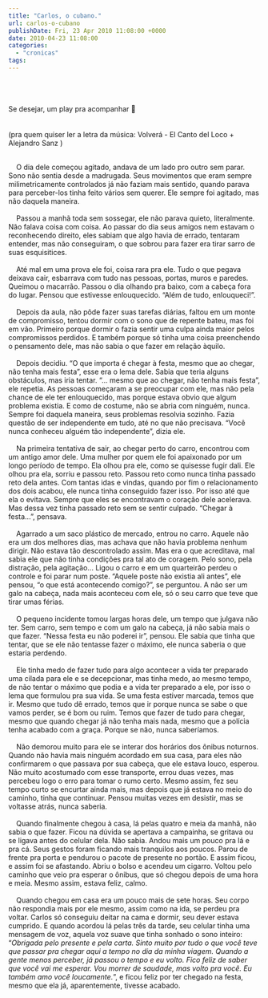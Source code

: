 ```yaml
---
title: "Carlos, o cubano."
url: carlos-o-cubano
publishDate: Fri, 23 Apr 2010 11:08:00 +0000
date: 2010-04-23 11:08:00
categories: 
  - "cronicas"
tags: 
---
```

<br><span><br></span><br><span>Se desejar, um play pra acompanhar 🙂</span><br><span><span><br></span> </span><br><span><span>(pra quem quiser ler a letra da música: Volverá - El Canto del Loco + Alejandro Sanz )</span></span><br><br><div><span>    O dia dele começou agitado, andava de um lado pro outro sem parar. Sono não sentia desde a madrugada. Seus movimentos que eram sempre milimetricamente controlados já não faziam mais sentido, quando parava para perceber-los tinha feito vários sem querer. Ele sempre foi agitado, mas não daquela maneira.</span></div><div><span><br></span></div><div><span>    Passou a manhã toda sem sossegar, ele não parava quieto, literalmente. Não falava coisa com coisa. Ao passar do dia seus amigos nem estavam o reconhecendo direito, eles sabiam que algo havia de errado, tentaram entender, mas não conseguiram, o que sobrou para fazer era tirar sarro de suas esquisitices.</span></div><div><span><br></span></div><div><span>    Até mal em uma prova ele foi, coisa rara pra ele. Tudo o que pegava deixava cair, esbarrava com tudo nas pessoas, portas, muros e paredes. Queimou o macarrão. Passou o dia olhando pra baixo, com a cabeça fora do lugar. Pensou que estivesse enlouquecido. “Além de tudo, enlouqueci!”.</span></div><div><span><br></span></div><div><span>    Depois da aula, não pôde fazer suas tarefas diárias, faltou em um monte de compromisso, tentou dormir com o sono que de repente bateu, mas foi em vão. Primeiro porque dormir o fazia sentir uma culpa ainda maior pelos compromissos perdidos. E também porque só tinha uma coisa preenchendo o pensamento dele, mas não sabia o que fazer em relação àquilo.</span></div><div><span><br></span></div><div><span>    Depois decidiu. “O que importa é chegar à festa, mesmo que ao chegar, não tenha mais festa”, esse era o lema dele. Sabia que teria alguns obstáculos, mas iria tentar. “... mesmo que ao chegar, não tenha mais festa”, ele repetia. As pessoas começaram a se preocupar com ele, mas não pela chance de ele ter enlouquecido, mas porque estava obvio que algum problema existia. E como de costume, não se abria com ninguém, nunca. Sempre foi daquela maneira, seus problemas resolvia sozinho. Fazia questão de ser independente em tudo, até no que não precisava. “Você nunca conheceu alguém tão independente”, dizia ele.</span></div><div><span><br></span></div><div><span>    Na primeira tentativa de sair, ao chegar perto do carro, encontrou com um antigo amor dele. Uma mulher por quem ele foi apaixonado por um longo período de tempo. Ela olhou pra ele, como se quisesse fugir dali. Ele olhou pra ela, sorriu e passou reto. Passou reto como nunca tinha passado reto dela antes. Com tantas idas e vindas, quando por fim o relacionamento dos dois acabou, ele nunca tinha conseguido fazer isso. Por isso até que ela o evitava. Sempre que eles se encontravam o coração dele acelerava. Mas dessa vez tinha passado reto sem se sentir culpado. “Chegar à festa...”, pensava.</span></div><div><span><br></span></div><div><span>    Agarrado a um saco plástico de mercado, entrou no carro. Aquele não era um dos melhores dias, mas achava que não havia problema nenhum dirigir. Não estava tão descontrolado assim. Mas era o que acreditava, mal sabia ele que não tinha condições pra tal ato de coragem. Pelo sono, pela distração, pela agitação... Ligou o carro e em um quarteirão perdeu o controle e foi parar num poste. “Aquele poste não existia ali antes”, ele pensou, “o que está acontecendo comigo?”, se perguntou. A não ser um galo na cabeça, nada mais aconteceu com ele, só o seu carro que teve que tirar umas férias.</span></div><div><span><br></span></div><div><span>    O pequeno incidente tomou largas horas dele, um tempo que julgava não ter. Sem carro, sem tempo e com um galo na cabeça, já não sabia mais o que fazer. “Nessa festa eu não poderei ir”, pensou. Ele sabia que tinha que tentar, que se ele não tentasse fazer o máximo, ele nunca saberia o que estaria perdendo.</span></div><div><span><br></span></div><div><span>    Ele tinha medo de fazer tudo para algo acontecer a vida ter preparado uma cilada para ele e se decepcionar, mas tinha medo, ao mesmo tempo, de não tentar o máximo que podia e a vida ter preparado a ele, por isso o lema que formulou pra sua vida. Se uma festa estiver marcada, temos que ir. Mesmo que tudo dê errado, temos que ir porque nunca se sabe o que vamos perder, se é bom ou ruim. Temos que fazer de tudo para chegar, mesmo que quando chegar já não tenha mais nada, mesmo que a polícia tenha acabado com a graça. Porque se não, nunca saberíamos.</span></div><div><span><br></span></div><div><span>    Não demorou muito para ele se interar dos horários dos ônibus noturnos. Quando não havia mais ninguém acordado em sua casa, para eles não confirmarem o que passava por sua cabeça, que ele estava louco, esperou. Não muito acostumado com esse transporte, errou duas vezes, mas percebeu logo o erro para tomar o rumo certo. Mesmo assim, fez seu tempo curto se encurtar ainda mais, mas depois que já estava no meio do caminho, tinha que continuar. Pensou muitas vezes em desistir, mas se voltasse atrás, nunca saberia.</span></div><div><span><br></span></div><div><span>    Quando finalmente chegou à casa, lá pelas quatro e meia da manhã, não sabia o que fazer. Ficou na dúvida se apertava a campainha, se gritava ou se ligava antes do celular dela. Não sabia. Andou mais um pouco pra lá e pra cá. Seus gestos foram ficando mais tranquilos aos poucos. Parou de frente pra porta e pendurou o pacote de presente no portão. E assim ficou, e assim foi se afastando. Abriu o bolso e acendeu um cigarro. Voltou pelo caminho que veio pra esperar o ônibus, que só chegou depois de uma hora e meia. Mesmo assim, estava feliz, calmo.</span></div><div><span><br></span></div><div><span>    Quando chegou em casa era um pouco mais de sete horas. Seu corpo não respondia mais por ele mesmo, assim como na ida, se perdeu pra voltar. Carlos só conseguiu deitar na cama e dormir, seu dever estava cumprido. E quando acordou lá pelas três da tarde, seu celular tinha uma mensagem de voz, aquela voz suave que tinha sonhado o sono inteiro: “<i>Obrigada pelo presente e pela carta. Sinto muito por tudo o que você teve que passar pra chegar aqui a tempo no dia da minha viagem. Quando a gente menos perceber, já passou o tempo e eu volto. Fico feliz de saber que você vai me esperar. Vou morrer de saudade, mas volto pra você. Eu também amo você loucamente.</i>”, e ficou feliz por ter chegado na festa, mesmo que ela já, aparentemente, tivesse acabado.</span><br><span><br></span></div>
